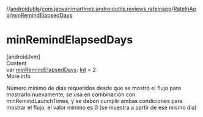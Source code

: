 //[androidutils](../../index.md)/[com.jeovanimartinez.androidutils.reviews.rateinapp](../index.md)/[RateInApp](index.md)/[minRemindElapsedDays](min-remind-elapsed-days.md)



# minRemindElapsedDays  
[androidJvm]  
Content  
var [minRemindElapsedDays](min-remind-elapsed-days.md): [Int](https://kotlinlang.org/api/latest/jvm/stdlib/kotlin/-int/index.html) = 2  
More info  


Número mínimo de días requeridos desde que se mostró el flujo para mostrarlo nuevamente, se usa en combinación con minRemindLaunchTimes, y se deben cumplir ambas condiciones para mostrar el flujo, el valor mínimo es 0 (se muestra a partir de ese mismo dia)

  



